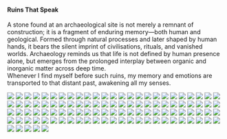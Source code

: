 <h4>Ruins That Speak</h4>

A stone found at an archaeological site is not merely a remnant of construction; it is a fragment of enduring memory—both human and geological. Formed through natural processes and later shaped by human hands, it bears the silent imprint of civilisations, rituals, and vanished worlds. Archaeology reminds us that life is not defined by human presence alone, but emerges from the prolonged interplay between organic and inorganic matter across deep time.  
Whenever I find myself before such ruins, my memory and emotions are transported to that distant past, awakening all my senses.

![](1.jpg)
![](2.jpg)
![](3.JPG)
![](4.JPG)
![](5.jpeg)
![](6.jpg)
![](7.JPG)
![](8.JPG)
![](9.JPG)
![](10.JPG)
![](11.JPG)
![](12.jpeg)
![](13.jpg)
![](14.JPG)
![](15.jpg)
![](16.jpg)
![](17.JPG)
![](18.JPG)
![](19.JPG)
![](20.JPG)
![](21.jpg)
![](22.jpg)
![](23.JPG)
![](24.JPG)
![](25.JPG)
![](26.JPG)
![](27.JPG)
![](28.JPG)
![](29.JPG)
![](30.JPG)
![](31.JPG)
![](32.JPG)
![](33.JPG)
![](34.JPG)
![](35.jpg)
![](36.jpg)
![](37.jpg)
![](38.jpg)
![](39.jpg)
![](40.JPG)
![](41.JPG)
![](42.JPG)
![](43.JPG)
![](44.JPG)
![](45.JPG)
![](46.JPG)
![](47.JPG)
![](48.JPG)
![](49.JPG)
![](50.JPG)
![](51.jpg)
![](52.JPG)
![](53.jpg)
![](54.JPG)
![](55.JPG)
![](56.JPG)
![](57.JPG)
![](58.JPG)
![](59.jpg)
![](60.jpg)
![](61.JPG)
![](62.jpg)
![](63.jpg)
![](64.jpg)
![](65.jpg)
![](66.jpg)
![](67.JPG)
![](68.JPG)
![](69.JPG)
![](70.JPG)
![](71.jpg)
![](72.jpg)
![](73.JPG)
![](74.jpg)
![](75.jpeg)
![](76.jpeg)
![](77.jpg)
![](78.jpg)
![](79.jpg)
![](80.jpg)
![](81.jpg)
![](82.jpg)
![](83.jpg)
![](84.jpg)
![](85.jpg)
![](86.jpg)
![](87.jpg)
![](88.jpg)
![](89.jpg)
![](90.jpg)
![](91.jpg)
![](92.jpg)
![](93.jpg)
![](94.jpg)
![](95.jpg)
![](96.jpg)
![](97.jpg)
![](98.jpg)
![](99.jpg)
![](100.jpg)
![](101.jpg)
![](102.jpg)
![](103.jpg)
![](104.jpg)
![](105.jpg)
<p></p>
